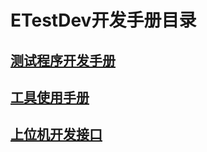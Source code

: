 # ETestDev开发手册目录
## [测试程序开发手册](https://solidest.github.io/etest_sdk/dev/#/)
## [工具使用手册](https://solidest.github.io/etest_sdk/dev_ide/#/)
## [上位机开发接口](https://solidest.github.io/etest_sdk/dev_up/#/)